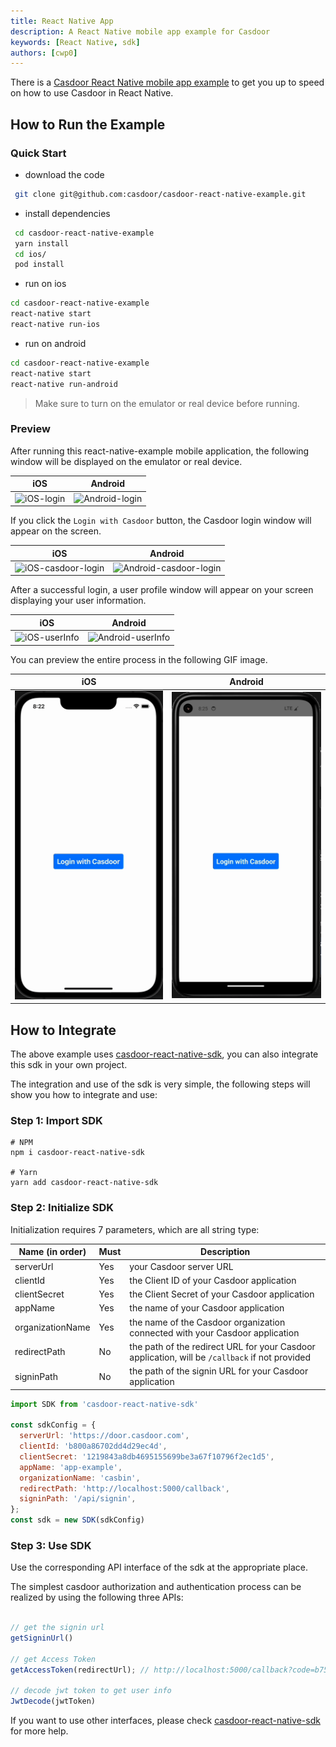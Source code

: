 ```yaml
---
title: React Native App
description: A React Native mobile app example for Casdoor
keywords: [React Native, sdk]
authors: [cwp0]
---
```


There is a [Casdoor React Native mobile app example](https://github.com/casdoor/casdoor-react-native-sdk) to get you up to speed on how to use Casdoor in React Native.

## How to Run the Example

### Quick Start

- download the code

```bash
 git clone git@github.com:casdoor/casdoor-react-native-example.git
```

- install dependencies

```bash
 cd casdoor-react-native-example
 yarn install
 cd ios/
 pod install
```

- run on ios

```bash
cd casdoor-react-native-example
react-native start
react-native run-ios
```

- run on android

```bash
cd casdoor-react-native-example
react-native start
react-native run-android
```

> Make sure to turn on the emulator or real device before running.

### Preview

After running this react-native-example mobile application, the following window will be displayed on the emulator or real device.

|                                                 **iOS**                                                  |                                                   **Android**                                                    |
|:--------------------------------------------------------------------------------------------------------:|:----------------------------------------------------------------------------------------------------------------:|
| <img src="/img/how-to-connect/mobile-sdks/react-native-app/iOS-login.png" alt="iOS-login" width="250" /> | <img src="/img/how-to-connect/mobile-sdks/react-native-app/Android-login.png" alt="Android-login" width="250" /> |

If you click the `Login with Casdoor` button, the Casdoor login window will appear on the screen.

|                                                         **iOS**                                                          |                                                           **Android**                                                            |
|:------------------------------------------------------------------------------------------------------------------------:|:--------------------------------------------------------------------------------------------------------------------------------:|
| <img src="/img/how-to-connect/mobile-sdks/react-native-app/iOS-casdoor-login.png" alt="iOS-casdoor-login" width="250" /> | <img src="/img/how-to-connect/mobile-sdks/react-native-app/Android-casdoor-login.png" alt="Android-casdoor-login" width="250" /> |

After a successful login, a user profile window will appear on your screen displaying your user information.

|                                                       **iOS**                                                       |                                                           **Android**                                                            |
|:-------------------------------------------------------------------------------------------------------------------:|:--------------------------------------------------------------------------------------------------------------------------------:|
| <img src="/img/how-to-connect/mobile-sdks/react-native-app/iOS-userInfo.png" alt="iOS-userInfo" width="250" /> | <img src="/img/how-to-connect/mobile-sdks/react-native-app/Android-userInfo.png" alt="Android-userInfo" width="250" /> |

You can preview the entire process in the following GIF image.

|                                                             **iOS**                                                              |                                 **Android**                                                                                              |
|:--------------------------------------------------------------------------------------------------------------------------------:|:----------------------------------------------------------------------------------------------------------------------------------------:|
| <img src="https://github.com/casdoor/casdoor-react-native-example/blob/master/iOS-gif.gif?raw=true" alt="iOS-gif" width="250" /> | <img src="https://github.com/casdoor/casdoor-react-native-example/blob/master/Android-gif.gif?raw=true" alt="Android-gif" width="250" /> |

## How to Integrate

The above example uses [casdoor-react-native-sdk](https://github.com/casdoor/casdoor-react-native-sdk), you can also integrate this sdk in your own project.

The integration and use of the sdk is very simple, the following steps will show you how to integrate and use:

### Step 1: Import SDK

```shell script
# NPM
npm i casdoor-react-native-sdk

# Yarn
yarn add casdoor-react-native-sdk
```

### Step 2: Initialize SDK

Initialization requires 7 parameters, which are all string type:

| Name (in order)  | Must | Description                                                                                    |
|------------------|------|------------------------------------------------------------------------------------------------|
| serverUrl        | Yes  | your Casdoor server URL                                                                        |
| clientId         | Yes  | the Client ID of your Casdoor application                                                      |
| clientSecret     | Yes  | the Client Secret of your Casdoor application                                                  |
| appName          | Yes  | the name of your Casdoor application                                                           |
| organizationName | Yes  | the name of the Casdoor organization connected with your Casdoor application                   |
| redirectPath     | No   | the path of the redirect URL for your Casdoor application, will be `/callback` if not provided |
| signinPath       | No   | the path of the signin URL for your Casdoor application                                        |

```javascript
import SDK from 'casdoor-react-native-sdk'

const sdkConfig = {
  serverUrl: 'https://door.casdoor.com',
  clientId: 'b800a86702dd4d29ec4d',
  clientSecret: '1219843a8db4695155699be3a67f10796f2ec1d5',
  appName: 'app-example',
  organizationName: 'casbin',
  redirectPath: 'http://localhost:5000/callback',
  signinPath: '/api/signin',
};
const sdk = new SDK(sdkConfig)
```

### Step 3: Use SDK

Use the corresponding API interface of the sdk at the appropriate place.

The simplest casdoor authorization and authentication process can be realized by using the following three APIs:

```javascript

// get the signin url
getSigninUrl()

// get Access Token
getAccessToken(redirectUrl); // http://localhost:5000/callback?code=b75bc5c5ac65ffa516e5&state=gjmfdgqf498

// decode jwt token to get user info
JwtDecode(jwtToken) 
```

If you want to use other interfaces, please check [casdoor-react-native-sdk](https://github.com/casdoor/casdoor-react-native-sdk) for more help.
